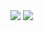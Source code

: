 <img src="https://capsule-render.vercel.app/api?type=waving&color=0:FFFFFF,100:ADD8E6&height=200&section=header&text=Hi!👋%20I'm%20Skyla&fontSize=40&fontColor=FFFFFF&fontAlignY=40&font=Recoleta" />





<img src="https://capsule-render.vercel.app/api?type=waving&color=0:FFFFFF,100:ADD8E6&height=100&section=footer"/>

